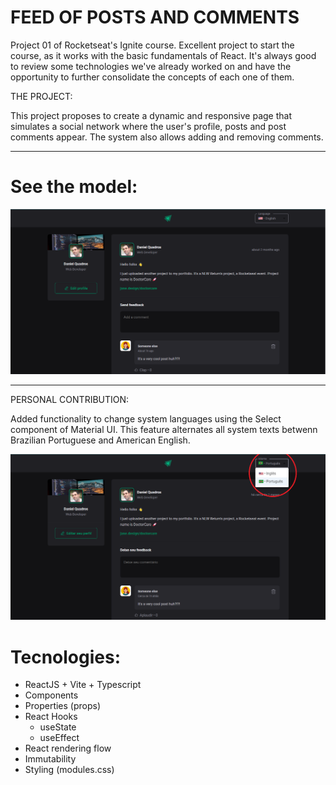# FEED OF POSTS AND COMMENTS

Project 01 of Rocketseat's Ignite course. Excellent project to start the course, as it works with the basic fundamentals of React.
It's always good to review some technologies we've already worked on and have the opportunity to further consolidate the concepts of each one of them.

THE PROJECT:

This project proposes to create a dynamic and responsive page that simulates a social network where the user's profile, posts and post comments appear.
The system also allows adding and removing comments.

------------

# See the model:

![alt text01](src/assets/readme-01.png)

------------

PERSONAL CONTRIBUTION:

Added functionality to change system languages using the Select component of Material UI.
This feature alternates all system texts betwenn Brazilian Portuguese and American English.

![alt text02](src/assets/readme-02.png)

# Tecnologies:

* ReactJS + Vite + Typescript
* Components
* Properties (props)
* React Hooks
  - useState
  - useEffect
* React rendering flow
* Immutability
* Styling (modules.css)
